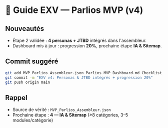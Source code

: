 # 🧭 Guide EXV — Parlios MVP (v4)

## Nouveautés
- Étape 2 validée : **4 personas + JTBD** intégrés dans l'assembleur.
- Dashboard mis à jour : progression **20%**, prochaine étape **IA & Sitemap**.

## Commit suggéré
```bash
git add MVP_Parlios_Assembleur.json Parlios_MVP_Dashboard.md Checklist_EXV.md
git commit -m "EXV v4: Personas & JTBD intégrés + progression 20%"
git push origin main
```

## Rappel
- Source de vérité : `MVP_Parlios_Assembleur.json`
- Prochaine étape : **4 — IA & Sitemap** (≥8 catégories, 3–5 modules/catégorie)
